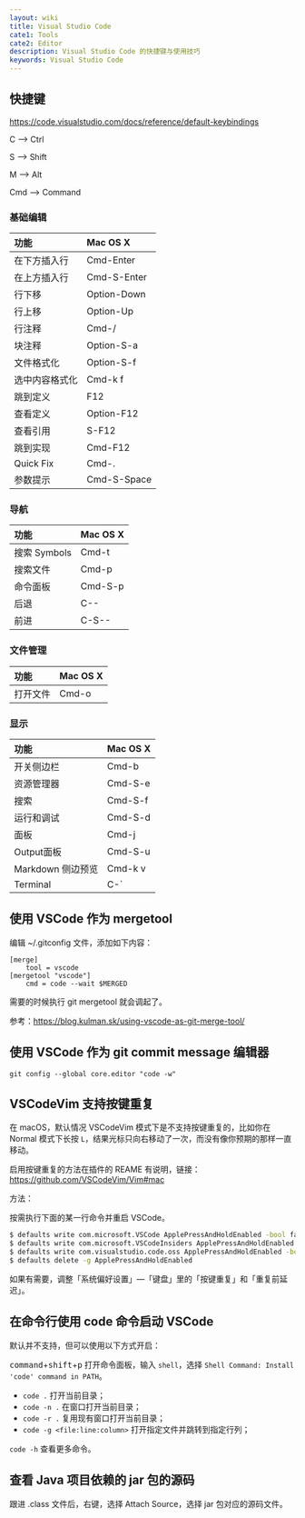 ```yaml
---
layout: wiki
title: Visual Studio Code
cate1: Tools
cate2: Editor
description: Visual Studio Code 的快捷键与使用技巧
keywords: Visual Studio Code
---
```


## 快捷键

<https://code.visualstudio.com/docs/reference/default-keybindings>

C --> Ctrl

S --> Shift

M --> Alt

Cmd --> Command

### 基础编辑

|功能|Mac OS X|
|:--|:--|
|在下方插入行|Cmd-Enter|
|在上方插入行|Cmd-S-Enter|
|行下移|Option-Down|
|行上移|Option-Up|
|行注释|Cmd-/|
|块注释|Option-S-a|
|文件格式化|Option-S-f|
|选中内容格式化|Cmd-k f|
|跳到定义|F12|
|查看定义|Option-F12|
|查看引用|S-F12|
|跳到实现|Cmd-F12|
|Quick Fix|Cmd-.|
|参数提示|Cmd-S-Space|

### 导航

|功能|Mac OS X|
|:--|:--|
|搜索 Symbols| Cmd-t|
|搜索文件|Cmd-p|
|命令面板|Cmd-S-p|
|后退|C--|
|前进|C-S--|

### 文件管理

|功能|Mac OS X|
|:--|:--|
| 打开文件|Cmd-o|

### 显示

|功能|Mac OS X|
|:--|:--|
|开关侧边栏|Cmd-b|
|资源管理器|Cmd-S-e|
|搜索|Cmd-S-f|
|运行和调试|Cmd-S-d|
|面板|Cmd-j|
|Output面板|Cmd-S-u|
|Markdown 侧边预览|Cmd-k v|
|Terminal|C-`|

## 使用 VSCode 作为 mergetool

编辑 ~/.gitconfig 文件，添加如下内容：

```
[merge]
    tool = vscode
[mergetool "vscode"]
    cmd = code --wait $MERGED
```

需要的时候执行 git mergetool 就会调起了。

参考：<https://blog.kulman.sk/using-vscode-as-git-merge-tool/>

## 使用 VSCode 作为 git commit message 编辑器

```
git config --global core.editor "code -w"
```

## VSCodeVim 支持按键重复

在 macOS，默认情况 VSCodeVim 模式下是不支持按键重复的，比如你在 Normal 模式下长按 `L`，结果光标只向右移动了一次，而没有像你预期的那样一直移动。

启用按键重复的方法在插件的 REAME 有说明，链接：<https://github.com/VSCodeVim/Vim#mac>

方法：

按需执行下面的某一行命令并重启 VSCode。

```sh
$ defaults write com.microsoft.VSCode ApplePressAndHoldEnabled -bool false         # For VS Code
$ defaults write com.microsoft.VSCodeInsiders ApplePressAndHoldEnabled -bool false # For VS Code Insider
$ defaults write com.visualstudio.code.oss ApplePressAndHoldEnabled -bool false    # For VS Codium
$ defaults delete -g ApplePressAndHoldEnabled                                      # If necessary, reset global default
```

如果有需要，调整「系统偏好设置」—「键盘」里的「按键重复」和「重复前延迟」。

## 在命令行使用 code 命令启动 VSCode

默认并不支持，但可以使用以下方式开启：

<kbd>command</kbd>+<kbd>shift</kbd>+<kbd>p</kbd> 打开命令面板，输入 `shell`，选择 `Shell Command: Install 'code' command in PATH`。

- `code .` 打开当前目录；
- `code -n .` 在窗口打开当前目录；
- `code -r .` 复用现有窗口打开当前目录；
- `code -g <file:line:column>` 打开指定文件并跳转到指定行列；

`code -h` 查看更多命令。

## 查看 Java 项目依赖的 jar 包的源码

跟进 .class 文件后，右键，选择 Attach Source，选择 jar 包对应的源码文件。
